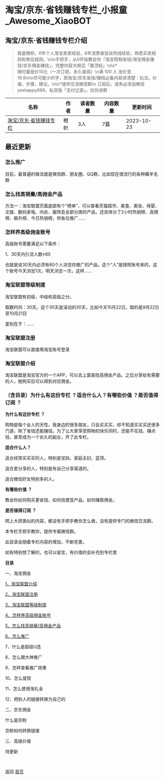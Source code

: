 # 淘宝/京东·省钱赚钱专栏_小报童_Awesome_XiaoBOT

## 淘宝/京东·省钱赚钱专栏介绍
> 我是橙帜，6年个人淘宝卖家经验，6年消费者投诉热线经验，熟悉买卖规则和售后规则。\n\n手把手，从0开始教会你「淘宝购物省钱/淘宝佣金赚钱/京东佣金赚钱」，完整内容大纲见「置顶帖」\n\n*  
限时最低价10元（一次订阅，永久查阅）\n满 100 人 涨价至  
19.9\n\n尽可能少的字，把淘宝/京东省钱/赚钱必备内容讲清楚：玩法，价值，步骤，建议。\n\n*提供交流微信群\n 订阅后，请务必添加微信  
yeshappy668，私信我「支付记录」，拉你进群  
  


|名称|作者|读者数量|内容数量|更新时间|
|---|---|---|---|---|
|[淘宝/京东·省钱赚钱专栏](https://xiaobot.net/p/chengzhi?refer=0b133df9-27dc-423b-8101-639049001c13)|橙帜|3人|7篇|2023-10-23|

## 最近更新
### 怎么推广

目前，最普遍的做法就是微信群、朋友圈、QQ群。比如现在很流行的各种薅羊毛群

### 怎么找高销量/高佣金产品

方法一：淘宝联盟页面底部有个“榜单”，可以查看天猫超市、美食、美妆、母婴、文娱、数码家电、内衣、服饰及全部分类的产品，还具体分了2小时热销榜、高佣榜、飙升榜、今日热销榜，供各位推广......

### 怎样养高级佣金账号

高级账号需要满足以下条件：

1、30天内引流人数≥60

也就是说30天内必须有60个人浏览你推广的产品。这个“人”是按照账号来的，这个账号今天浏览1次，明天浏览一次，这样......

### 淘宝联盟等级制度

淘宝联盟有初级，中级和高级之分。

取数时间：30天。这个30天是滚动的30天，比如今天10月22日，取的是9月22日至10月21日

差别在于：......

### 淘宝联盟注册

淘宝联盟可以直接用淘宝账号登录

### 淘宝联盟介绍

淘宝联盟是淘宝官方的一个APP，可以去上面查找高佣金产品，之后分享给有需要的人，她购买后可以得到对应佣金。

### （含目录）为什么有这份专栏 ？适合什么人？有哪些价值 ？是否值得订阅 ？

**为什么有这份专栏 ？**

购物是每个女人的天性，我身边的很多朋友，只会买买买，却不知道买买买还很多门道，除了省钱还能赚钱。为了让大家享受购物的快乐同时，还能不花钱、赚点钱，甚至成为一个长久的副业，开了此专栏。

**适合什么人？**

适合经常买买买的人，特别是宝妈、家庭主妇、蓝领。

适合爱分享的人，特别是有自己分享渠道的。

适合微信好友特别多的人。

**有哪些价值 ？**

教会你如何购买更省钱，如何找便宜产品，如何赚取佣金。

**是否值得订阅 ？**

网上大把类似的内容，都没有手把手教你怎么做，没有提供专门的微信交流群。

本专栏手把手教你，提供专属微信群。

此目录会随着专栏内容的增加，不断完善。

如有特别想了解的，也可以留言，有价值的会补充到专栏里

**目录**

一、淘宝佣金

[1、淘宝联盟介绍](https://xiaobot.net/post/8562a679-8afe-4c76-aef8-2aa3489dd431)

[2、淘宝联盟注册](https://xiaobot.net/post/e056576c-bc1a-4d8e-b146-9ab55a6725b8)

[3、淘宝联盟等级制度](https://xiaobot.net/post/8c56c073-406c-466a-abba-7befc46e0bec)

[4、怎样养高级佣金账号](https://xiaobot.net/post/28a23c10-417e-4db7-8af7-6ea4121f4db9)

[5、怎么找高销量/高佣金产品](https://xiaobot.net/post/ee70a676-4ec2-4068-84fe-d248cec6c931)

[6、怎么推广](https://xiaobot.net/post/567e452a-4c56-49a6-b41b-8e5e87f2e6c6)

7、什么是超级U选

8、怎么跟大神推广

9、怎样查看推广效果

10、怎么提现

11、怎么使用淘礼金

12、把别人的链接转换为自己的

二、京东佣金

什么是京粉

京粉如何转换链接

三、高级价值

待更新


<a href="https://github.com/Reno9527/awesome-xiaobot" style="color: white; text-decoration: none;">awesome-xiaobot</a>

返回 [首页](../README.md)
